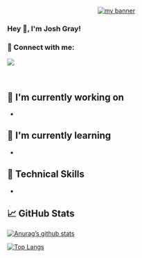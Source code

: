 <p align="center">
  <a href="https://joshwgray.github.io/" target="_blank" rel="noreferrer"><img src="https://user-images.githubusercontent.com/75753187/205411672-eb589407-43a9-484a-b0cc-ed7caf280776.png" alt="my banner"></a>
</p>

### Hey 👋, I'm Josh Gray!

### 🤝 Connect with me:
[<img src="https://img.shields.io/badge/linkedin-%230077B5.svg?&style=for-the-badge&logo=linkedin&logoColor=white" />](https://www.linkedin.com/in/joshwgray)

</br>

## 🔭 I'm currently working on

- 

## 🌱 I'm currently learning

- 

## 💼 Technical Skills

-


## 📈 GitHub Stats 
[![Anurag’s github stats](https://github-readme-stats.vercel.app/api?username=joshwgray)](https://github.com/joshwgray)

[![Top Langs](https://github-readme-stats.vercel.app/api/top-langs/?username=joshwgray&layout=compact)](https://github.com/joshwgray)
